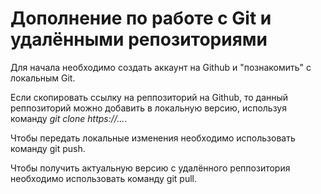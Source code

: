 # Дополнение по работе с Git и удалёнными репозиториями

Для начала необходимо создать аккаунт на Github и "познакомить" с локальным Git. 

Если скопировать ссылку на реппозиторий на Github, то данный реппозиторий можно добавить в локальную версию, используя команду _git clone https://..._.

Чтобы передать локальные изменения необходимо использовать команду git push.

Чтобы получить актуальную версию с удалённого реппозитория необходимо использовать команду git pull.